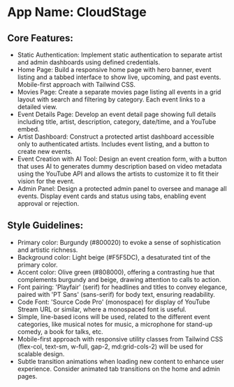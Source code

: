 # **App Name**: CloudStage

## Core Features:

- Static Authentication: Implement static authentication to separate artist and admin dashboards using defined credentials.
- Home Page: Build a responsive home page with hero banner, event listing and a tabbed interface to show live, upcoming, and past events. Mobile-first approach with Tailwind CSS.
- Movies Page: Create a separate movies page listing all events in a grid layout with search and filtering by category. Each event links to a detailed view.
- Event Details Page: Develop an event detail page showing full details including title, artist, description, category, date/time, and a YouTube embed.
- Artist Dashboard: Construct a protected artist dashboard accessible only to authenticated artists. Includes event listing, and a button to create new events.
- Event Creation with AI Tool: Design an event creation form, with a button that uses AI to generates dummy description based on video metadata using the YouTube API and allows the artists to customize it to fit their vision for the event.
- Admin Panel: Design a protected admin panel to oversee and manage all events. Display event cards and status using tabs, enabling event approval or rejection.

## Style Guidelines:

- Primary color: Burgundy (#800020) to evoke a sense of sophistication and artistic richness.
- Background color: Light beige (#F5F5DC), a desaturated tint of the primary color.
- Accent color: Olive green (#808000), offering a contrasting hue that complements burgundy and beige, drawing attention to calls to action.
- Font pairing: 'Playfair' (serif) for headlines and titles to convey elegance, paired with 'PT Sans' (sans-serif) for body text, ensuring readability.
- Code Font: 'Source Code Pro' (monospace) for display of YouTube Stream URL or similar, where a monospaced font is useful.
- Simple, line-based icons will be used, related to the different event categories, like musical notes for music, a microphone for stand-up comedy, a book for talks, etc.
- Mobile-first approach with responsive utility classes from Tailwind CSS (flex-col, text-sm, w-full, gap-2, md:grid-cols-2) will be used for scalable design.
- Subtle transition animations when loading new content to enhance user experience. Consider animated tab transitions on the home and admin pages.